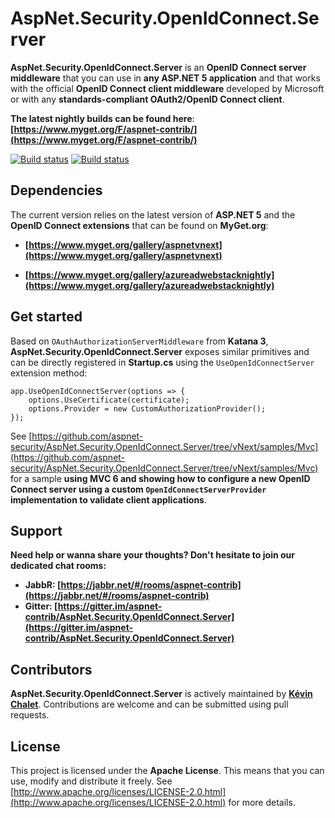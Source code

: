 AspNet.Security.OpenIdConnect.Server
==================================

**AspNet.Security.OpenIdConnect.Server** is an **OpenID Connect server middleware** that you can use in **any ASP.NET 5 application** and that works with the official **OpenID Connect client middleware** developed by Microsoft or with any **standards-compliant OAuth2/OpenID Connect client**.

**The latest nightly builds can be found here**: **[https://www.myget.org/F/aspnet-contrib/](https://www.myget.org/F/aspnet-contrib/)**

[![Build status](https://ci.appveyor.com/api/projects/status/tyenw4ffs00j4sav/branch/vNext?svg=true)](https://ci.appveyor.com/project/aspnet-contrib/aspnet-security-openidconnect-server/branch/vNext)
[![Build status](https://travis-ci.org/aspnet-contrib/AspNet.Security.OpenIdConnect.Server.svg?branch=vNext)](https://travis-ci.org/aspnet-contrib/AspNet.Security.OpenIdConnect.Server)

## Dependencies

The current version relies on the latest version of **ASP.NET 5** and the **OpenID Connect extensions** that can be found on **MyGet.org**:

* **[https://www.myget.org/gallery/aspnetvnext](https://www.myget.org/gallery/aspnetvnext)**

* **[https://www.myget.org/gallery/azureadwebstacknightly](https://www.myget.org/gallery/azureadwebstacknightly)**

## Get started

Based on `OAuthAuthorizationServerMiddleware` from **Katana 3**, **AspNet.Security.OpenIdConnect.Server** exposes similar primitives and can be directly registered in **Startup.cs** using the `UseOpenIdConnectServer` extension method:

    app.UseOpenIdConnectServer(options => {
        options.UseCertificate(certificate);
        options.Provider = new CustomAuthorizationProvider();
    });

See [https://github.com/aspnet-security/AspNet.Security.OpenIdConnect.Server/tree/vNext/samples/Mvc](https://github.com/aspnet-security/AspNet.Security.OpenIdConnect.Server/tree/vNext/samples/Mvc) for a sample **using MVC 6 and showing how to configure a new OpenID Connect server using a custom `OpenIdConnectServerProvider` implementation to validate client applications**.

## Support

**Need help or wanna share your thoughts? Don't hesitate to join our dedicated chat rooms:**

- **JabbR: [https://jabbr.net/#/rooms/aspnet-contrib](https://jabbr.net/#/rooms/aspnet-contrib)**
- **Gitter: [https://gitter.im/aspnet-contrib/AspNet.Security.OpenIdConnect.Server](https://gitter.im/aspnet-contrib/AspNet.Security.OpenIdConnect.Server)**

## Contributors

**AspNet.Security.OpenIdConnect.Server** is actively maintained by **[Kévin Chalet](https://github.com/PinpointTownes)**. Contributions are welcome and can be submitted using pull requests.

## License

This project is licensed under the **Apache License**. This means that you can use, modify and distribute it freely. See [http://www.apache.org/licenses/LICENSE-2.0.html](http://www.apache.org/licenses/LICENSE-2.0.html) for more details.